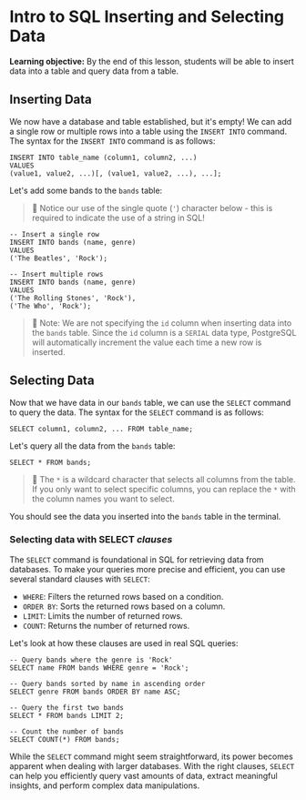 <h1>
  <span class="headline">Intro to SQL</span>
  <span class="subhead">Inserting and Selecting Data</span>
</h1>

**Learning objective:** By the end of this lesson, students will be able to insert data into a table and query data from a table.

## Inserting Data

We now have a database and table established, but it's empty! We can add a single row or multiple rows into a table using the `INSERT INTO` command. The syntax for the `INSERT INTO` command is as follows:

```postgres
INSERT INTO table_name (column1, column2, ...) 
VALUES 
(value1, value2, ...)[, (value1, value2, ...), ...];
```

Let's add some bands to the `bands` table:

> 🚨 Notice our use of the single quote (`'`) character below - this is required to indicate the use of a string in SQL!

```postgres
-- Insert a single row
INSERT INTO bands (name, genre) 
VALUES 
('The Beatles', 'Rock');

-- Insert multiple rows
INSERT INTO bands (name, genre) 
VALUES 
('The Rolling Stones', 'Rock'), 
('The Who', 'Rock');
```

> 🧠 Note: We are not specifying the `id` column when inserting data into the `bands` table. Since the `id` column is a `SERIAL` data type, PostgreSQL will automatically increment the value each time a new row is inserted.

## Selecting Data

Now that we have data in our `bands` table, we can use the `SELECT` command to query the data. The syntax for the `SELECT` command is as follows:

```postgres
SELECT column1, column2, ... FROM table_name;
```

Let's query all the data from the `bands` table:

```postgres
SELECT * FROM bands;
```

> 🧠 The `*` is a wildcard character that selects all columns from the table. If you only want to select specific columns, you can replace the `*` with the column names you want to select.

You should see the data you inserted into the `bands` table in the terminal.

### Selecting data with SELECT *clauses*

The `SELECT` command is foundational in SQL for retrieving data from databases. To make your queries more precise and efficient, you can use several standard clauses with `SELECT`:

- `WHERE`: Filters the returned rows based on a condition.
- `ORDER BY`: Sorts the returned rows based on a column.
- `LIMIT`: Limits the number of returned rows.
- `COUNT`: Returns the number of returned rows.

Let's look at how these clauses are used in real SQL queries:

```postgres
-- Query bands where the genre is 'Rock'
SELECT name FROM bands WHERE genre = 'Rock';

-- Query bands sorted by name in ascending order
SELECT genre FROM bands ORDER BY name ASC;

-- Query the first two bands
SELECT * FROM bands LIMIT 2;

-- Count the number of bands
SELECT COUNT(*) FROM bands;
```

While the `SELECT` command might seem straightforward, its power becomes apparent when dealing with larger databases. With the right clauses, `SELECT` can help you efficiently query vast amounts of data, extract meaningful insights, and perform complex data manipulations.
